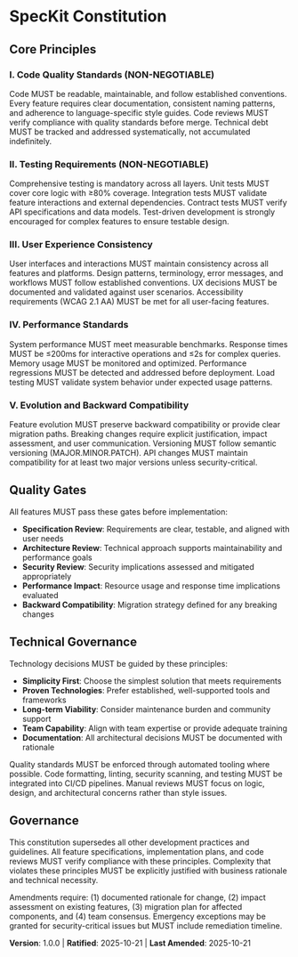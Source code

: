 <!--
Sync Impact Report:
- Version change: N/A → 1.0.0 (Initial constitution)
- Added sections: Code Quality Standards, Testing Requirements, UX Consistency, Performance Standards, Evolution Framework, Quality Gates, Technical Governance
- Modified principles: All principles created (I-V)
- Templates requiring updates: ✅ All templates align with constitution principles
- Follow-up TODOs: None - all placeholders filled
-->

# SpecKit Constitution

## Core Principles

### I. Code Quality Standards (NON-NEGOTIABLE)
Code MUST be readable, maintainable, and follow established conventions. Every feature requires clear documentation, consistent naming patterns, and adherence to language-specific style guides. Code reviews MUST verify compliance with quality standards before merge. Technical debt MUST be tracked and addressed systematically, not accumulated indefinitely.

### II. Testing Requirements (NON-NEGOTIABLE)
Comprehensive testing is mandatory across all layers. Unit tests MUST cover core logic with ≥80% coverage. Integration tests MUST validate feature interactions and external dependencies. Contract tests MUST verify API specifications and data models. Test-driven development is strongly encouraged for complex features to ensure testable design.

### III. User Experience Consistency
User interfaces and interactions MUST maintain consistency across all features and platforms. Design patterns, terminology, error messages, and workflows MUST follow established conventions. UX decisions MUST be documented and validated against user scenarios. Accessibility requirements (WCAG 2.1 AA) MUST be met for all user-facing features.

### IV. Performance Standards
System performance MUST meet measurable benchmarks. Response times MUST be ≤200ms for interactive operations and ≤2s for complex queries. Memory usage MUST be monitored and optimized. Performance regressions MUST be detected and addressed before deployment. Load testing MUST validate system behavior under expected usage patterns.

### V. Evolution and Backward Compatibility
Feature evolution MUST preserve backward compatibility or provide clear migration paths. Breaking changes require explicit justification, impact assessment, and user communication. Versioning MUST follow semantic versioning (MAJOR.MINOR.PATCH). API changes MUST maintain compatibility for at least two major versions unless security-critical.

## Quality Gates

All features MUST pass these gates before implementation:

- **Specification Review**: Requirements are clear, testable, and aligned with user needs
- **Architecture Review**: Technical approach supports maintainability and performance goals
- **Security Review**: Security implications assessed and mitigated appropriately
- **Performance Impact**: Resource usage and response time implications evaluated
- **Backward Compatibility**: Migration strategy defined for any breaking changes

## Technical Governance

Technology decisions MUST be guided by these principles:

- **Simplicity First**: Choose the simplest solution that meets requirements
- **Proven Technologies**: Prefer established, well-supported tools and frameworks
- **Long-term Viability**: Consider maintenance burden and community support
- **Team Capability**: Align with team expertise or provide adequate training
- **Documentation**: All architectural decisions MUST be documented with rationale

Quality standards MUST be enforced through automated tooling where possible. Code formatting, linting, security scanning, and testing MUST be integrated into CI/CD pipelines. Manual reviews MUST focus on logic, design, and architectural concerns rather than style issues.

## Governance

This constitution supersedes all other development practices and guidelines. All feature specifications, implementation plans, and code reviews MUST verify compliance with these principles. Complexity that violates these principles MUST be explicitly justified with business rationale and technical necessity.

Amendments require: (1) documented rationale for change, (2) impact assessment on existing features, (3) migration plan for affected components, and (4) team consensus. Emergency exceptions may be granted for security-critical issues but MUST include remediation timeline.

**Version**: 1.0.0 | **Ratified**: 2025-10-21 | **Last Amended**: 2025-10-21
